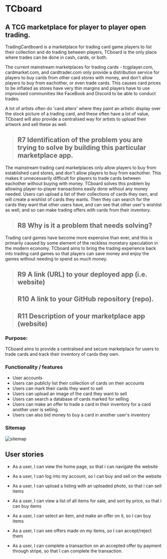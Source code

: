 # TCboard

## A TCG marketplace for player to player open trading.

TradingCardboard is a marketplace for trading card game players to list their collection and do trading between players, TCboard is the only place where trades can be done in cash, cards, or both.

The current mainstream marketplaces for trading cards - tcgplayer.com, cardmarket.com, and cardtrader.com only provide a distribution service for players to buy cards from other card stores with money, and don't allow players to buy from eachother, or even trade cards. This causes card prices to be inflated as stores have very thin margins and players have to use improvised communities like FaceBook and Discord to be able to conduct trades.

A lot of artists often do 'card alters' where they paint an artistic display over the stock picture of a trading card, and these often have a lot of value, TCboard will also provide a centralised way for artists to upload their artwork and sell these as well.


> ## R7	Identification of the problem you are trying to solve by building this particular marketplace app.

The mainstream trading card marketplaces only allow players to buy from established card stores, and don't allow players to buy from eachother. This makes it unnecessarily difficult for players to trade cards between eachother without buying with money. TCboard solves this problem by allowing player-to-player transactions easily done without any money needed. Users can upload a list of their collections of cards they own, and will create a wishlist of cards they wants. Then they can search for the cards they want that other users have, and can see that other user's wishlist as well, and so can make trading offers with cards from their inventory.

> ## R8	Why is it a problem that needs solving?

Trading card games have become more expensive than ever, and this is primarily caused by some element of the reckless monetary speculation in the modern economy. TCboard aims to bring the trading experience back into trading card games so that players can save money and enjoy the games without needing to spend so much money.

> ## R9	A link (URL) to your deployed app (i.e. website)

> ## R10	A link to your GitHub repository (repo).

> ## R11	Description of your marketplace app (website)

### Purpose:

TCboard aims to provide a centralised and secure marketplace for users to trade cards and track their inventory of cards they own.

### Functionality / features

- User accounts
- Users can publicly list their collection of cards on their accounts
- Users can mark their cards they want to sell
- Users can upload an image of the card they want to sell
- Users can search a database of cards marked for selling
- Users can make an offer to trade a card in their inventory for a card another user is selling
- Users can also bid money to buy a card in another user's inventory

### Sitemap

![sitemap](docs/sitemap.png)









## User stories

- As a user, I can view the home page, so that i can navigate the website

- As a user, I can log into my account, so I can buy and sell on the website

- As a user, I can upload a listing with an uploaded photo, so that i can sell items

- As a user, I can view a list of all items for sale, and sort by price, so that i can buy items

- As a user, I can select an item, and make an offer on it, so I can buy items

- As a user, I can see offers made on my items, so I can accept/reject them

- As a user, I can complete a transaction on an accepted offer by payment through stripe, so that I can complete the transaction.